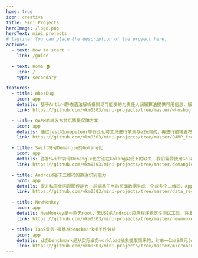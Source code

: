```yaml
---
home: true
icon: creative
title: Mini Projects
heroImage: /logo.png
heroText: mini projects
# tagline: You can place the description of the project here.
actions:
  - text: How to start 💡
    link: /guide

  - text: Home 🏠
    link: /
    type: secondary

features:
  - title: WhosBug
    icon: app
    details: 基于Antlr4静态语法解析框架尽可能多的为责任人归属算法提供可用信息，解决antlr4 golang runtime对python target language的支持问题。
    link: https://github.com/vkm0303/mini-projects/tree/master/whosbug

  - title: QAPM前端发布前后质量保障方案
    icon: app
    details: 通过jest和puppeteer等行业认可工具进行单测与e2e测试，再进行前端发布前后的图像对比测试，帮助前端形成快速迭代的良好条件。
    link: https://github.com/vkm0303/mini-projects/tree/master/QAMP_frontend

  - title: Swift符号Demangle的Golang化
    icon: app
    details: 弥补Swift符号Demangle化方法在Golang实现上的缺失，我们需要使用Golang开发一个Demangle化Swift符号的模块
    link: https://github.com/vkm0303/mini-projects/tree/master/demangle_swift_symbol_golang

  - title: Android基于二维码的数据识别能力
    icon: app
    details: 提升私有化问题回传能力，前端基于当前页面数据生成一个或多个二维码，App可扫码识别并还原。
    link: https://github.com/vkm0303/mini-projects/tree/master/data_recognition_QR_android

  - title: NewMonkey
    icon: app
    details: NewMonkey是一款无root、无USB的Android应用程序稳定性测试工具，将复杂的稳定性测试流程集成在一个便捷可靠的智能monkey客户端中，通过几分钟的简单接入配置即可开始进行测试，真正实现测试自动化。
    link: https://github.com/vkm0303/mini-projects/tree/master/newmonkey_android

  - title: IaaS业务-微基准benchmark相关性分析
    icon: app
    details: 业务benchmark是从实际业务workload抽象提取而来的，对单一IaaS单元(cpu、内存...)的依赖不明确，通过分析两者之间的关联关系，则预期可判断业务benchmark对各IaaS单元的依赖度。
    link: https://github.com/vkm0303/mini-projects/tree/master/microbenchmark_correlation_analysis
---
```

